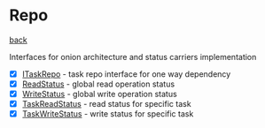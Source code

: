 # Repo
[back](../Model.md)

Interfaces for onion architecture and status carriers implementation

- [x] [ITaskRepo](./ITaskRepo.cs) - task repo interface for one way dependency
- [x] [ReadStatus](./ReadStatus.cs) - global read operation status
- [x] [WriteStatus](./WriteStatus.cs) - global write operation status
- [x] [TaskReadStatus](./TaskReadStatus.cs) - read status for specific task
- [x] [TaskWriteStatus](./TaskWriteStatus.cs) - write status for specific task

